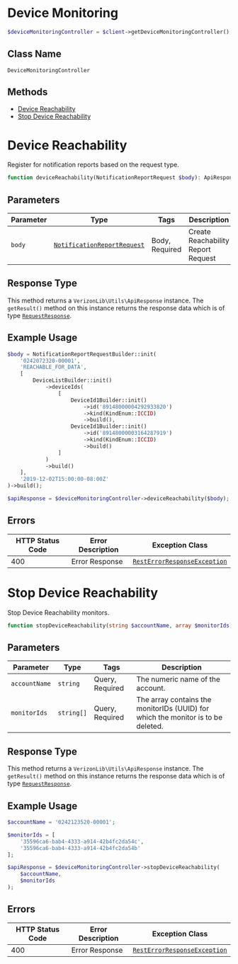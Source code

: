 # Device Monitoring

```php
$deviceMonitoringController = $client->getDeviceMonitoringController();
```

## Class Name

`DeviceMonitoringController`

## Methods

* [Device Reachability](../../doc/controllers/device-monitoring.md#device-reachability)
* [Stop Device Reachability](../../doc/controllers/device-monitoring.md#stop-device-reachability)


# Device Reachability

Register for notification reports based on the request type.

```php
function deviceReachability(NotificationReportRequest $body): ApiResponse
```

## Parameters

| Parameter | Type | Tags | Description |
|  --- | --- | --- | --- |
| `body` | [`NotificationReportRequest`](../../doc/models/notification-report-request.md) | Body, Required | Create Reachability Report Request |

## Response Type

This method returns a `VerizonLib\Utils\ApiResponse` instance. The `getResult()` method on this instance returns the response data which is of type [`RequestResponse`](../../doc/models/request-response.md).

## Example Usage

```php
$body = NotificationReportRequestBuilder::init(
    '0242072320-00001',
    'REACHABLE_FOR_DATA',
    [
        DeviceListBuilder::init()
            ->deviceIds(
                [
                    DeviceId1Builder::init()
                        ->id('89148000004292933820')
                        ->kind(KindEnum::ICCID)
                        ->build(),
                    DeviceId1Builder::init()
                        ->id('89148000003164287919')
                        ->kind(KindEnum::ICCID)
                        ->build()
                ]
            )
            ->build()
    ],
    '2019-12-02T15:00:00-08:00Z'
)->build();

$apiResponse = $deviceMonitoringController->deviceReachability($body);
```

## Errors

| HTTP Status Code | Error Description | Exception Class |
|  --- | --- | --- |
| 400 | Error Response | [`RestErrorResponseException`](../../doc/models/rest-error-response-exception.md) |


# Stop Device Reachability

Stop Device Reachability monitors.

```php
function stopDeviceReachability(string $accountName, array $monitorIds): ApiResponse
```

## Parameters

| Parameter | Type | Tags | Description |
|  --- | --- | --- | --- |
| `accountName` | `string` | Query, Required | The numeric name of the account. |
| `monitorIds` | `string[]` | Query, Required | The array contains the monitorIDs (UUID) for which the monitor is to be deleted. |

## Response Type

This method returns a `VerizonLib\Utils\ApiResponse` instance. The `getResult()` method on this instance returns the response data which is of type [`RequestResponse`](../../doc/models/request-response.md).

## Example Usage

```php
$accountName = '0242123520-00001';

$monitorIds = [
    '35596ca6-bab4-4333-a914-42b4fc2da54c',
    '35596ca6-bab4-4333-a914-42b4fc2da54b'
];

$apiResponse = $deviceMonitoringController->stopDeviceReachability(
    $accountName,
    $monitorIds
);
```

## Errors

| HTTP Status Code | Error Description | Exception Class |
|  --- | --- | --- |
| 400 | Error Response | [`RestErrorResponseException`](../../doc/models/rest-error-response-exception.md) |


